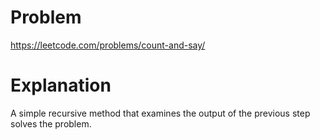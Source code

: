 # Problem

https://leetcode.com/problems/count-and-say/

# Explanation

A simple recursive method that examines the output of the previous step solves the problem.

